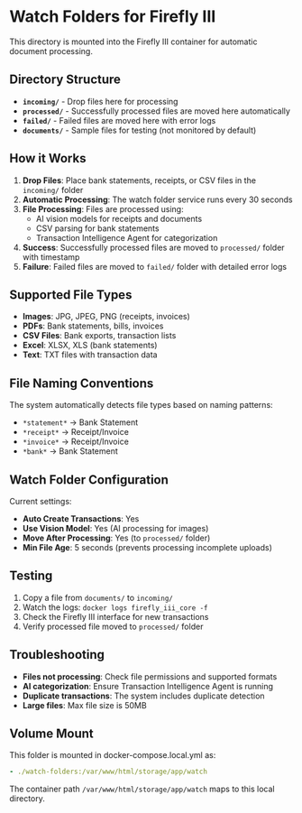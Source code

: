 # Watch Folders for Firefly III

This directory is mounted into the Firefly III container for automatic document processing.

## Directory Structure

- **`incoming/`** - Drop files here for processing
- **`processed/`** - Successfully processed files are moved here automatically
- **`failed/`** - Failed files are moved here with error logs
- **`documents/`** - Sample files for testing (not monitored by default)

## How it Works

1. **Drop Files**: Place bank statements, receipts, or CSV files in the `incoming/` folder
2. **Automatic Processing**: The watch folder service runs every 30 seconds
3. **File Processing**: Files are processed using:
   - AI vision models for receipts and documents
   - CSV parsing for bank statements
   - Transaction Intelligence Agent for categorization
4. **Success**: Successfully processed files are moved to `processed/` folder with timestamp
5. **Failure**: Failed files are moved to `failed/` folder with detailed error logs

## Supported File Types

- **Images**: JPG, JPEG, PNG (receipts, invoices)
- **PDFs**: Bank statements, bills, invoices
- **CSV Files**: Bank exports, transaction lists
- **Excel**: XLSX, XLS (bank statements)
- **Text**: TXT files with transaction data

## File Naming Conventions

The system automatically detects file types based on naming patterns:

- `*statement*` → Bank Statement
- `*receipt*` → Receipt/Invoice
- `*invoice*` → Receipt/Invoice  
- `*bank*` → Bank Statement

## Watch Folder Configuration

Current settings:
- **Auto Create Transactions**: Yes
- **Use Vision Model**: Yes (AI processing for images)
- **Move After Processing**: Yes (to `processed/` folder)
- **Min File Age**: 5 seconds (prevents processing incomplete uploads)

## Testing

1. Copy a file from `documents/` to `incoming/`
2. Watch the logs: `docker logs firefly_iii_core -f`
3. Check the Firefly III interface for new transactions
4. Verify processed file moved to `processed/` folder

## Troubleshooting

- **Files not processing**: Check file permissions and supported formats
- **AI categorization**: Ensure Transaction Intelligence Agent is running
- **Duplicate transactions**: The system includes duplicate detection
- **Large files**: Max file size is 50MB

## Volume Mount

This folder is mounted in docker-compose.local.yml as:
```yaml
- ./watch-folders:/var/www/html/storage/app/watch
```

The container path `/var/www/html/storage/app/watch` maps to this local directory.
